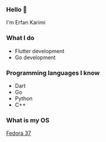### Hello 👋
I'm Erfan Karimi <br>
### What I do
- Flutter development
- Go development

### Programming languages I know
- Dart
- Go
- Python
- C++

### What is my OS
[Fedora 37](https://getfedora.org)

<!--
**erfkarimi/erfkarimi** is a ✨ _special_ ✨ repository because its `README.md` (this file) appears on your GitHub profile.

Here are some ideas to get you started:

- 🔭 I’m currently working on ...
- 🌱 I’m currently learning ...
- 👯 I’m looking to collaborate on ...
- 🤔 I’m looking for help with ...
- 💬 Ask me about ...
- 📫 How to reach me: ...
- 😄 Pronouns: ...
- ⚡ Fun fact: ...
-->
